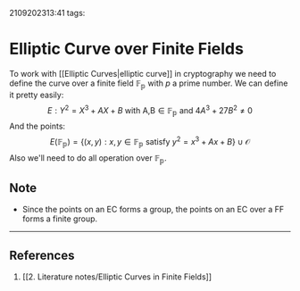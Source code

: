 2109202313:41
tags: 
# Elliptic Curve over Finite Fields

To work with [[Elliptic Curves|elliptic curve]] in cryptography we need to define the curve over a finite field $\mathbb{F_p}$ with $p$ a prime number.
We can define it pretty easily: $$E: Y^2 = X^3 + AX + B\text{ with A,B}\in\mathbb{F_p}\text{ and }4A^3+27B^2 \neq 0$$
And the points: $$E(\mathbb{F_p}) = \{{(x,y): x,y\in \mathbb{F_p}\text{ satisfy } y^2=x^3+Ax+B}\}\cup\mathcal{O} $$
Also we'll need to do all operation over $\mathbb{F_p}$.
## Note
- Since the points on an EC forms a group, the points on an EC over a FF forms a finite group.

---
## References
1. [[2. Literature notes/Elliptic Curves in Finite Fields]]